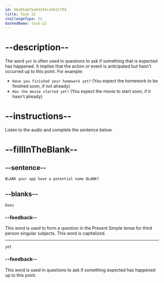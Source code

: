 ```yaml
---
id: 66a95a67babd244ca5611794
title: Task 22
challengeType: 22
dashedName: task-22
---
```


<!--
AUDIO REFERENCE:
Bob: Does your app have a potential name yet?
-->

# --description--

The word `yet` is often used in questions to ask if something that is expected has happened. It implies that the action or event is anticipated but hasn't occurred up to this point. For example:

- `Have you finished your homework yet?` (You expect the homework to be finished soon, if not already)
- `Has the movie started yet?` (You expect the movie to start soon, if it hasn't already)

# --instructions--

Listen to the audio and complete the sentence below.

# --fillInTheBlank--

## --sentence--

`BLANK your app have a potential name BLANK?`

## --blanks--

`Does`

### --feedback--

This word is used to form a question in the Present Simple tense for third person singular subjects. This word is capitalized.

---
`yet`

### --feedback--

This word is used in questions to ask if something expected has happened up to this point.
